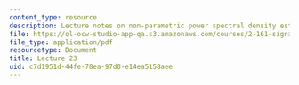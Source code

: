 ```yaml
---
content_type: resource
description: Lecture notes on non-parametric power spectral density estimation.
file: https://ol-ocw-studio-app-qa.s3.amazonaws.com/courses/2-161-signal-processing-continuous-and-discrete-fall-2008/c7d1951d44fe78ea97d0e14ea5158aee_lecture_23.pdf
file_type: application/pdf
resourcetype: Document
title: Lecture 23
uid: c7d1951d-44fe-78ea-97d0-e14ea5158aee
---
```

